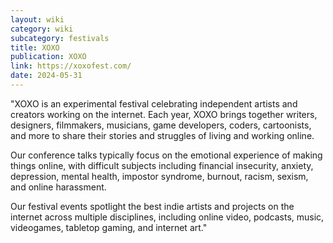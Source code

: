 ```yaml
---
layout: wiki
category: wiki
subcategory: festivals
title: XOXO
publication: XOXO
link: https://xoxofest.com/
date: 2024-05-31
---
```


"XOXO is an experimental festival celebrating independent artists and creators working on the internet. Each year, XOXO brings together writers, designers, filmmakers, musicians, game developers, coders, cartoonists, and more to share their stories and struggles of living and working online.

Our conference talks typically focus on the emotional experience of making things online, with difficult subjects including financial insecurity, anxiety, depression, mental health, impostor syndrome, burnout, racism, sexism, and online harassment.

Our festival events spotlight the best indie artists and projects on the internet across multiple disciplines, including online video, podcasts, music, videogames, tabletop gaming, and internet art."
